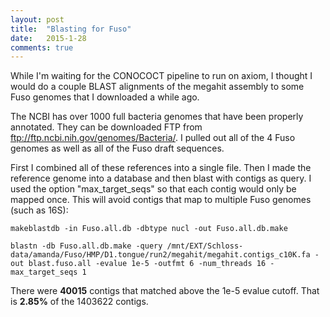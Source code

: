 ```yaml
---
layout: post
title:  "Blasting for Fuso"
date:   2015-1-28
comments: true
---
```


While I'm waiting for the CONOCOCT pipeline to run on axiom, I thought I would do a couple BLAST alignments of the megahit assembly to some Fuso genomes that I downloaded a while ago.

The NCBI has over 1000 full bacteria genomes that have been properly annotated. They can be downloaded FTP from ftp://ftp.ncbi.nih.gov/genomes/Bacteria/. I pulled out all of the 4 Fuso genomes as well as all of the Fuso draft sequences. 

First I combined all of these references into a single file. Then I made the reference genome into a database and then blast with contigs as query. I used the option "max_target_seqs" so that each contig would only be mapped once. This will avoid contigs that map to multiple Fuso genomes (such as 16S):

~~~~
makeblastdb -in Fuso.all.db -dbtype nucl -out Fuso.all.db.make

blastn -db Fuso.all.db.make -query /mnt/EXT/Schloss-data/amanda/Fuso/HMP/D1.tongue/run2/megahit/megahit.contigs_c10K.fa -out blast.fuso.all -evalue 1e-5 -outfmt 6 -num_threads 16 -max_target_seqs 1
~~~~

There were **40015** contigs that matched above the 1e-5 evalue cutoff. That is **2.85%** of the 1403622 contigs. 

